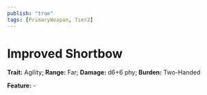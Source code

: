 ```yaml
---
publish: "true"
tags: [PrimaryWeapon, Tier2]
---
```

# Improved Shortbow

**Trait:** Agility; **Range:** Far; **Damage:** d6+6 phy; **Burden:** Two-Handed

**Feature:** -
